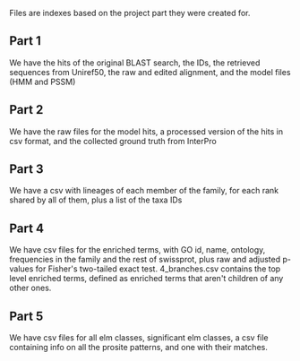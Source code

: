 Files are indexes based on the project part they were created for.
## Part 1
We have the hits of the original BLAST search, the IDs, the retrieved sequences from Uniref50, the raw and edited alignment, and the model files (HMM and PSSM)
## Part 2
We have the raw files for the model hits, a processed version of the hits in csv format, and the collected ground truth from InterPro
## Part 3
We have a csv with lineages of each member of the family, for each rank shared by all of them, plus a list of the taxa IDs
## Part 4
We have csv files for the enriched terms, with GO id, name, ontology, frequencies in the family and the rest of swissprot, plus raw and adjusted p-values for Fisher's two-tailed exact test. 4_branches.csv contains the top level enriched terms, defined as enriched terms that aren't children of any other ones.
## Part 5
We have csv files for all elm classes, significant elm classes, a csv file containing info on all the prosite patterns, and one with their matches.
